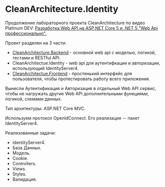 # CleanArchitecture.Identity
Продолжение лабораторного проекта CleanArchitecture по видео Platinum DEV: [Разработка Web API на ASP.NET Core 5 и .NET 5 "Web Api профессионально".](https://www.youtube.com/playlist?list=PLEtg-LdqEKXbpq4RtUp1hxZ6ByGjnvQs4)

Проект разделен на 3 части:
- [CleanArchitecture.Backend](https://github.com/barbado-vl/CleanArchitcture.Backend) - основной web api c моделью, логикой, тестами и RESTful API.
- CleanArchitectue.Identity - web api для аутентифкации и авторизации, использующий IdentityServer4.
- [CleanArchitectue.Frontend](https://github.com/barbado-vl/CleanArchitecture.Frontend) - простенький интерфейс для пользователя, чтобы протестировать работу всего приложения.

Вынесли Аутентификация и Авторизация в отдельный Web API сервис, чтобы не нагружать другие Web API дополнительными функциями, логикой, схемами данных.

Тип архитектуры: ASP.NET Core MVC.

Используем протокол OpenIdConnect. Его реализация -- пакет IdentityServer4.

Реализованные задачи:
- IdentityServer4.
- База Данных.
- Модель.
- Cookie.
- Controllers.
- Views.
- Styles.
- Валидация.


